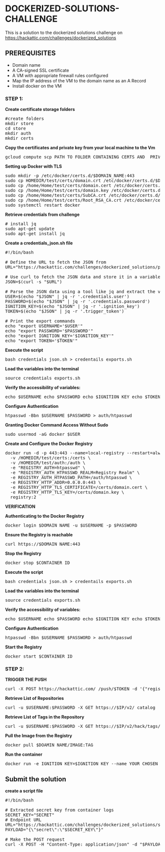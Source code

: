 # **DOCKERIZED-SOLUTIONS-CHALLENGE** 

This is a solution to the dockerized solutions challenge on https://hackattic.com/challenges/dockerized_solutions

## **PREREQUISITES**

+ Domain name
+ A CA-signed SSL certificate
+ A VM with appropriate firewall rules configured
+ Map the IP address of the VM to the domain name as an A Record
+ Install docker on the VM

### **STEP 1:**
**Create certificate storage folders**

<pre>
#create folders
mkdir store
cd store
mkdir auth
mkdir certs
</pre>

**Copy the certificates and private key from your local machine to the Vm**

<pre>
gcloud compute scp PATH_TO_FOLDER_CONTAINING_CERTS_AND_ PRIVATE_KEY/* VM_NAME:HOMEDIR/test/certs/ --zone=$ZONE
</pre>

**Setting up Docker with TLS**

<pre>
sudo mkdir -p /etc/docker/certs.d/$DOMAIN_NAME:443
sudo cp HOMEDIR/test/certs/domain.crt /etc/docker/certs.d/$DOMAIN_NAME:443/
sudo cp /home/Home/test/certs/domain.cert /etc/docker/certs.d/$DOMAIN_NAME:443/
sudo cp /home/Home/test/certs/domain.key /etc/docker/certs.d/$DOMAIN_NAME:443/
sudo cp /home/Home/test/certs/SubCA.crt /etc/docker/certs.d/$DOMAIN_NAME:443/
sudo cp /home/Home/test/certs/Root_RSA_CA.crt /etc/docker/certs.d/$DOMAIN_NAME:443/
sudo systemctl restart docker
</pre>


**Retrieve credentials from challenge**

<pre>
# install jq
sudo apt-get update
sudo apt-get install jq
</pre>

**Create a credentials_json.sh file**

<pre>
#!/bin/bash

# Define the URL to fetch the JSON from
URL="https://hackattic.com/challenges/dockerized_solutions/problem?access_token=$ACCESS_TOKEN"

# Use curl to fetch the JSON data and store it in a variable
JSON=$(curl -s "$URL")

# Parse the JSON data using a tool like jq and extract the variables
USER=$(echo "$JSON" | jq -r '.credentials.user')
PASSWORD=$(echo "$JSON" | jq -r '.credentials.password')
IGNITION_KEY=$(echo "$JSON" | jq -r '.ignition_key')
TOKEN=$(echo "$JSON" | jq -r '.trigger_token')

# Print the export commands
echo "export USERNAME='$USER'"
echo "export PASSWORD='$PASSWORD'"
echo "export IGNITION_KEY='$IGNITION_KEY'"
echo "export TOKEN='$TOKEN'"
</pre>

**Execute the script**

<pre>
bash credentials_json.sh > credentails_exports.sh
</pre>

**Load the variables into the terminal**

<pre>
source credentials_exports.sh
</pre>

**Verify the accessibility of variables:**
<pre>
echo $USERNAME echo $PASSWORD echo $IGNITION_KEY echo $TOKEN
</pre>

**Configure Authentication**

<pre>
htpasswd -Bbn $USERNAME $PASSWORD > auth/htpasswd
</pre>

**Granting Docker Command Access Without Sudo**

<pre>
sudo usermod -aG docker $USER
</pre>

**Create and Configure the Docker Registry**

<pre>
docker run -d -p 443:443 --name=local-registry --restart=always \
  -v /HOMEDIR/test/certs:/certs \
  -v /HOMEDIR/test/auth:/auth \
  -e "REGISTRY_AUTH=htpasswd" \
  -e "REGISTRY_AUTH_HTPASSWD_REALM=Registry Realm" \
  -e REGISTRY_AUTH_HTPASSWD_PATH=/auth/htpasswd \
  -e REGISTRY_HTTP_ADDR=0.0.0.0:443 \
  -e REGISTRY_HTTP_TLS_CERTIFICATE=/certs/domain.cert \
  -e REGISTRY_HTTP_TLS_KEY=/certs/domain.key \
  registry:2
</pre>

**VERIFICATION**

**Authenticating to the Docker Registry**

<pre>
docker login $DOMAIN_NAME -u $USERNAME -p $PASSWORD
</pre>

**Ensure the Registry is reachable**

<pre>
curl https://$DOMAIN_NAME:443
</pre>

**Stop the Registry**

<pre>
docker stop $CONTAINER_ID
</pre>

**Execute the script**

<pre>
bash credentials_json.sh > credentails_exports.sh
</pre>

**Load the variables into the terminal**

<pre>
source credentials_exports.sh
</pre>

**Verify the accessibility of variables:**
<pre>
echo $USERNAME echo $PASSWORD echo $IGNITION_KEY echo $TOKEN
</pre>

**Configure Authentication**

<pre>
htpasswd -Bbn $USERNAME $PASSWORD > auth/htpasswd
</pre>

**Start the Registry**

<pre>
docker start $CONTAINER_ID
</pre>

### **STEP 2:**
**TRIGGER THE PUSH**

<pre>
curl -X POST https://hackattic.com/_/push/$TOKEN -d '{"registry_host": "$DOMAIN_NAME"}'
</pre>

**Retrieve List of Repositories**

<pre>
curl -u $USERNAME:$PASSWORD -X GET https://$IP/v2/_catalog
</pre>

**Retrieve List of Tags in the Repository**

<pre>
curl -u $USERNAME:$PASSWORD -X GET https://$IP/v2/hack/tags/list
</pre>

**Pull the Image from the Registry**
<pre>
docker pull $DOAMIN_NAME/IMAGE:TAG
</pre>

**Run the container**
<pre>
docker run -e IGNITION_KEY=$IGNITION_KEY --name YOUR_CHOSEN_NAME $DOMAIN_NAME/IMAGE:TAG
</pre>
## **Submit the solution**
**create a script file**
<pre>
#!/bin/bash

# Extracted secret key from container logs
SECRET_KEY="SECRET"
# Endpoint URL
URL="https://hackattic.com/challenges/dockerized_solutions/solve?access_token=$ACCESS_TOKEN"
PAYLOAD="{\"secret\":\"$SECRET_KEY\"}"

# Make the POST request
curl -X POST -H "Content-Type: application/json" -d "$PAYLOAD" "$URL"
</pre>